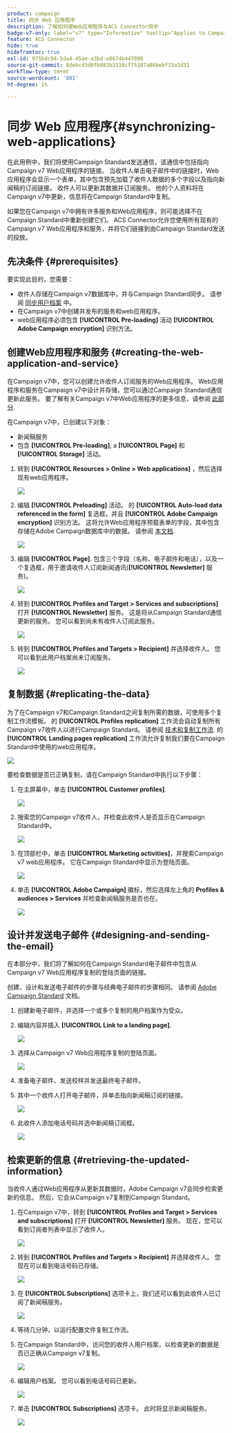 ```yaml
---
product: campaign
title: 同步 Web 应用程序
description: 了解如何使Web应用程序与ACS Connector同步
badge-v7-only: label="v7" type="Informative" tooltip="Applies to Campaign Classic v7 only"
feature: ACS Connector
hide: true
hidefromtoc: true
exl-id: 975bdc94-5da4-45ae-a3bd-e8674b447098
source-git-commit: 8debcd3d8fb883b3316cf75187a86bebf15a1d31
workflow-type: tm+mt
source-wordcount: '801'
ht-degree: 1%

---
```


# 同步 Web 应用程序{#synchronizing-web-applications}



在此用例中，我们将使用Campaign Standard发送通信，该通信中包括指向Campaign v7 Web应用程序的链接。 当收件人单击电子邮件中的链接时，Web应用程序会显示一个表单，其中包含预先加载了收件人数据的多个字段以及指向新闻稿的订阅链接。 收件人可以更新其数据并订阅服务。 他的个人资料将在Campaign v7中更新，信息将在Campaign Standard中复制。

如果您在Campaign v7中拥有许多服务和Web应用程序，则可能选择不在Campaign Standard中重新创建它们。 ACS Connector允许您使用所有现有的Campaign v7 Web应用程序和服务，并将它们链接到由Campaign Standard发送的投放。

## 先决条件 {#prerequisites}

要实现此目的，您需要：

* 收件人存储在Campaign v7数据库中，并与Campaign Standard同步。 请参阅 [同步用户档案](../../integrations/using/synchronizing-profiles.md) 中。
* 在Campaign v7中创建并发布的服务和web应用程序。
* web应用程序必须包含 **[!UICONTROL Pre-loading]** 活动 **[!UICONTROL Adobe Campaign encryption]** 识别方法。

## 创建Web应用程序和服务 {#creating-the-web-application-and-service}

在Campaign v7中，您可以创建允许收件人订阅服务的Web应用程序。 Web应用程序和服务在Campaign v7中设计并存储，您可以通过Campaign Standard通信更新此服务。 要了解有关Campaign v7中Web应用程序的更多信息，请参阅 [此部分](../../web/using/adding-fields-to-a-web-form.md#subscription-checkboxes).

在Campaign v7中，已创建以下对象：

* 新闻稿服务
* 包含 **[!UICONTROL Pre-loading]**, a **[!UICONTROL Page]** 和 **[!UICONTROL Storage]** 活动。

1. 转到 **[!UICONTROL Resources > Online > Web applications]** ，然后选择现有web应用程序。

   ![](assets/acs_connect_lp_2.png)

1. 编辑 **[!UICONTROL Preloading]** 活动。 的 **[!UICONTROL Auto-load data referenced in the form]** 复选框，并且 **[!UICONTROL Adobe Campaign encryption]** 识别方法。 这将允许Web应用程序预载表单的字段，其中包含存储在Adobe Campaign数据库中的数据。 请参阅 [本文档](../../web/using/publishing-a-web-form.md#pre-loading-the-form-data).

   ![](assets/acs_connect_lp_4.png)

1. 编辑 **[!UICONTROL Page]**. 包含三个字段（名称、电子邮件和电话），以及一个复选框，用于邀请收件人订阅新闻通讯(**[!UICONTROL Newsletter]** 服务)。

   ![](assets/acs_connect_lp_3.png)

1. 转到 **[!UICONTROL Profiles and Target > Services and subscriptions]** 打开 **[!UICONTROL Newsletter]** 服务。 这是将从Campaign Standard通信更新的服务。 您可以看到尚未有收件人订阅此服务。

   ![](assets/acs_connect_lp_5.png)

1. 转到 **[!UICONTROL Profiles and Targets > Recipient]** 并选择收件人。 您可以看到此用户档案尚未订阅服务。

   ![](assets/acs_connect_lp_6.png)

## 复制数据 {#replicating-the-data}

为了在Campaign v7和Campaign Standard之间复制所需的数据，可使用多个复制工作流模板。 的 **[!UICONTROL Profiles replication]** 工作流会自动复制所有Campaign v7收件人以进行Campaign Standard。 请参阅 [技术和复制工作流](../../integrations/using/acs-connector-principles-and-data-cycle.md#technical-and-replication-workflows). 的 **[!UICONTROL Landing pages replication]** 工作流允许复制我们要在Campaign Standard中使用的web应用程序。

![](assets/acs_connect_lp_1.png)

要检查数据是否已正确复制，请在Campaign Standard中执行以下步骤：

1. 在主屏幕中，单击 **[!UICONTROL Customer profiles]**.

   ![](assets/acs_connect_lp_7.png)

1. 搜索您的Campaign v7收件人，并检查此收件人是否显示在Campaign Standard中。

   ![](assets/acs_connect_lp_8.png)

1. 在顶部栏中，单击 **[!UICONTROL Marketing activities]**，并搜索Campaign v7 web应用程序。 它在Campaign Standard中显示为登陆页面。

   ![](assets/acs_connect_lp_9.png)

1. 单击 **[!UICONTROL Adobe Campaign]** 徽标，然后选择左上角的 **Profiles &amp; audiences > Services** 并检查新闻稿服务是否也在。

   ![](assets/acs_connect_lp_10.png)

## 设计并发送电子邮件 {#designing-and-sending-the-email}

在本部分中，我们将了解如何在Campaign Standard电子邮件中包含从Campaign v7 Web应用程序复制的登陆页面的链接。

创建、设计和发送电子邮件的步骤与经典电子邮件的步骤相同。 请参阅 [Adobe Campaign Standard](https://experienceleague.adobe.com/docs/campaign-standard/using/campaign-standard-home.html?lang=zh-Hans) 文档。

1. 创建新电子邮件，并选择一个或多个复制的用户档案作为受众。
1. 编辑内容并插入 **[!UICONTROL Link to a landing page]**.

   ![](assets/acs_connect_lp_12.png)

1. 选择从Campaign v7 Web应用程序复制的登陆页面。

   ![](assets/acs_connect_lp_13.png)

1. 准备电子邮件、发送校样并发送最终电子邮件。
1. 其中一个收件人打开电子邮件，并单击指向新闻稿订阅的链接。

   ![](assets/acs_connect_lp_14.png)

1. 此收件人添加电话号码并选中新闻稿订阅框。

   ![](assets/acs_connect_lp_15.png)

## 检索更新的信息 {#retrieving-the-updated-information}

当收件人通过Web应用程序从更新其数据时，Adobe Campaign v7会同步检索更新的信息。 然后，它会从Campaign v7复制到Campaign Standard。

1. 在Campaign v7中，转到 **[!UICONTROL Profiles and Target > Services and subscriptions]** 打开 **[!UICONTROL Newsletter]** 服务。 现在，您可以看到订阅者列表中显示了收件人。

   ![](assets/acs_connect_lp_16.png)

1. 转到 **[!UICONTROL Profiles and Targets > Recipient]** 并选择收件人。 您现在可以看到电话号码已存储。

   ![](assets/acs_connect_lp_17.png)

1. 在 **[!UICONTROL Subscriptions]** 选项卡上，我们还可以看到此收件人已订阅了新闻稿服务。

   ![](assets/acs_connect_lp_18.png)

1. 等待几分钟，以运行配置文件复制工作流。
1. 在Campaign Standard中，访问您的收件人用户档案，以检查更新的数据是否已正确从Campaign v7复制。

   ![](assets/acs_connect_lp_19.png)

1. 编辑用户档案。 您可以看到电话号码已更新。

   ![](assets/acs_connect_lp_20.png)

1. 单击 **[!UICONTROL Subscriptions]** 选项卡。 此时将显示新闻稿服务。

   ![](assets/acs_connect_lp_21.png)
